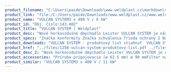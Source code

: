 ```yaml
---
product_filename: "C:\Users\paide\Downloads\www.weldplast.cz\markdown\vulcan-system207.md"
product_link: "file:/C:/Users/paide/Downloads/www.weldplast.cz/www.weldplast.cz/sk/vulcan-system207"
product_name: "VULCAN SYSTEM3 x 400 V / 6 kW"
product_id: "Obj. číslo:143.402"
product_title: "VULCAN SYSTEM | Weldplast"
product_desc: "Nové horkovzdušné dmychadlo Leister VULCAN SYSTEM je nástupcom skúseného Leister VULCAN E.Bezuhlíkový motor zaručuje dlhú životnosťDigitálny displej informuje užívateľa o aktuálnych hodnotáchIntegrovaná ochrana zariadenia a vykurovacieho telesa s alarmomIntegrovaná termosonda pre ešte presnejšie nastavenie teplotyŠtandardný interface umožňuje diaľkové ovládanie pomocou signálov 4-20 mA alebo 0-10 VRučné vzduchové šoupátkoOhřev plynule regulovatelný potenciometrom"
product_specs: "Značka konformity Značka schválenia Trieda ochrany I NapätieV~3 x 400 PríkonW6000 FrekvenciaHz50 / 60 Max. teplota°C650 Prietok vzduchul/min950 - 1700 Statický tlakPa3100 - 4000 Úroveň hlučnosti LpAdB65 Hmotnosťkg93 Druh certifikácieCCA Max. vstupní teplota vzduchu°C650"
product_downloads: "VULCAN SYSTEM - produktový list stiahnuť  VULCAN SYSTEM - manuál SK stiahnuť  VULCAN SYSTEM - manuál CZ stiahnuť  TECHNOLOGIE HORKÉHO VZDUCHU - katalog stiahnuť"
product_href: "../files/1258-vulcan-system-produktovy-list.pdf ../files/1258-vulcan-system-produktovy-list.pdf ../files/vulcan-system-manual-sk.pdf ../files/vulcan-system-manual-sk.pdf ../files/vulcan-system-manual-cz.pdf ../files/vulcan-system-manual-cz.pdf ../files/katalog-ph-web.pdf ../files/katalog-ph-web.pdf"
product_desc_2: "Nové horkovzdušné dmychadlo Leister VULCAN SYSTEM je nástupcom skúseného Leister VULCAN E.Bezuhlíkový motor zaručuje dlhú životnosťDigitálny displej informuje užívateľa o aktuálnych hodnotáchIntegrovaná ochrana zariadenia a vykurovacieho telesa s alarmomIntegrovaná termosonda pre ešte presnejšie nastavenie teplotyŠtandardný interface umožňuje diaľkové ovládanie pomocou signálov 4-20 mA alebo 0-10 VRučné vzduchové šoupátkoOhřev plynule regulovatelný potenciometrom"
product_accessories: "Príruba pripojovacia (ø 62.5 mm) ø 90 mmFilter nasánia ø 60 mm (VULKAN) VULCAN SYSTEM3 x 400 V / 11 kW"
product_similar: "VULCAN SYSTEM3 x 400 V / 11 kW"
---
```

